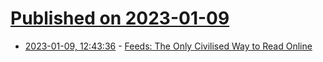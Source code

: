 # [Published on 2023-01-09](index.md)

* [2023-01-09, 12:43:36](https://lobste.rs/s/gbvwcr/feeds_only_civilised_way_read_online) - [Feeds: The Only Civilised Way to Read Online](https://felixcrux.com/blog/feeds-the-only-civilised-way-to-read-online)
